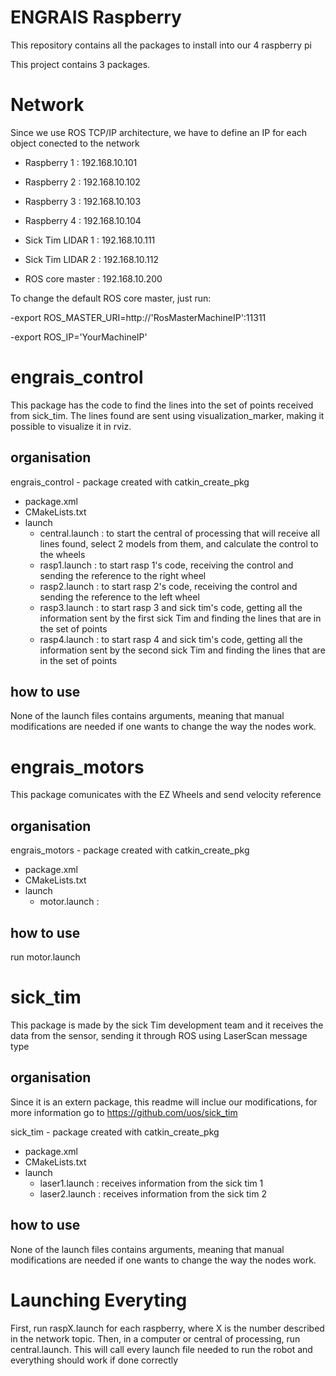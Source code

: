 # ENGRAIS Raspberry
This repository contains all the packages to install into our 4 raspberry pi

This project contains 3 packages.

# Network

Since we use ROS TCP/IP architecture, we have to define an IP for each object conected to the network

* Raspberry 1 : 192.168.10.101
* Raspberry 2 : 192.168.10.102
* Raspberry 3 : 192.168.10.103
* Raspberry 4 : 192.168.10.104

* Sick Tim LIDAR 1 : 192.168.10.111
* Sick Tim LIDAR 2 : 192.168.10.112

* ROS core master : 192.168.10.200

To change the default ROS core master, just run: 

-export ROS_MASTER_URI=http://'RosMasterMachineIP':11311

-export ROS_IP='YourMachineIP'

# engrais_control

This package has the code to find the lines into the set of points received from sick_tim. The lines found are sent using visualization_marker, making it possible to visualize it in rviz.

## organisation

engrais_control - package created with catkin_create_pkg
* package.xml
* CMakeLists.txt
* launch
  * central.launch : to start the central of processing that will receive all lines found, select 2 models from them, and calculate the control to the wheels
  * rasp1.launch : to start rasp 1's code, receiving the control and sending the reference to the right wheel
  * rasp2.launch : to start rasp 2's code, receiving the control and sending the reference to the left wheel
  * rasp3.launch : to start rasp 3 and sick tim's code, getting all the information sent by the first sick Tim and finding the lines that are in the set of points 
  * rasp4.launch : to start rasp 4 and sick tim's code, getting all the information sent by the second sick Tim and finding the lines that are in the set of points

## how to use

None of the launch files contains arguments, meaning that manual modifications are needed if one wants to change the way the nodes work. 

# engrais_motors

This package comunicates with the EZ Wheels and send velocity reference

## organisation

engrais_motors - package created with catkin_create_pkg
* package.xml
* CMakeLists.txt
* launch
  * motor.launch : 

## how to use

run motor.launch

# sick_tim

This package is made by the sick Tim development team and it receives the data from the sensor, sending it through ROS using LaserScan message type 


## organisation

Since it is an extern package, this readme will inclue our modifications, for more information go to https://github.com/uos/sick_tim

sick_tim - package created with catkin_create_pkg
* package.xml
* CMakeLists.txt
* launch
  * laser1.launch : receives information from the sick tim 1
  * laser2.launch : receives information from the sick tim 2

## how to use

None of the launch files contains arguments, meaning that manual modifications are needed if one wants to change the way the nodes work. 

# Launching Everyting

First, run raspX.launch for each raspberry, where X is the number described in the network topic. Then, in a computer or central of processing, run central.launch. This will call every launch file needed to run the robot and everything should work if done correctly 